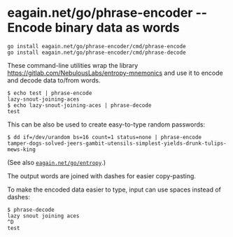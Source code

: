 # eagain.net/go/phrase-encoder -- Encode binary data as words

```
go install eagain.net/go/phrase-encoder/cmd/phrase-encode
go install eagain.net/go/phrase-encoder/cmd/phrase-decode
```

These command-line utilities wrap the library https://gitlab.com/NebulousLabs/entropy-mnemonics and use it to encode and decode data to/from words.

```
$ echo test | phrase-encode
lazy-snout-joining-aces
$ echo lazy-snout-joining-aces | phrase-decode
test
```

This can be also be used to create easy-to-type random passwords:

```
$ dd if=/dev/urandom bs=16 count=1 status=none | phrase-encode
tamper-dogs-solved-jeers-gambit-utensils-simplest-yields-drunk-tulips-mews-king
```

(See also [`eagain.net/go/entropy`](https://github.com/tv42/entropy).)

The output words are joined with dashes for easier copy-pasting.

To make the encoded data easier to type, input can use spaces instead of dashes:

```
$ phrase-decode
lazy snout joining aces
^D
test
```
